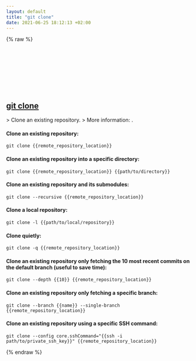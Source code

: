 ```yaml
---
layout: default
title: "git clone"
date: 2021-06-25 18:12:13 +02:00
---
```

{% raw %}
<h2 id="git-clone">
  <a href="/en/common/git-clone.html">git clone</a> <a href="#git-clone"><svg class="icon">
    <use href="/assets/images/unicode_sprite.svg#link" />
  </svg></a>
</h2>
> Clone an existing repository.
> More information: <https://git-scm.com/docs/git-clone>.

#### Clone an existing repository:
```shell
git clone {{remote_repository_location}}
```
#### Clone an existing repository into a specific directory:
```shell
git clone {{remote_repository_location}} {{path/to/directory}}
```
#### Clone an existing repository and its submodules:
```shell
git clone --recursive {{remote_repository_location}}
```
#### Clone a local repository:
```shell
git clone -l {{path/to/local/repository}}
```
#### Clone quietly:
```shell
git clone -q {{remote_repository_location}}
```
#### Clone an existing repository only fetching the 10 most recent commits on the default branch (useful to save time):
```shell
git clone --depth {{10}} {{remote_repository_location}}
```
#### Clone an existing repository only fetching a specific branch:
```shell
git clone --branch {{name}} --single-branch {{remote_repository_location}}
```
#### Clone an existing repository using a specific SSH command:
```shell
git clone --config core.sshCommand="{{ssh -i path/to/private_ssh_key}}" {{remote_repository_location}}
```
{% endraw %}